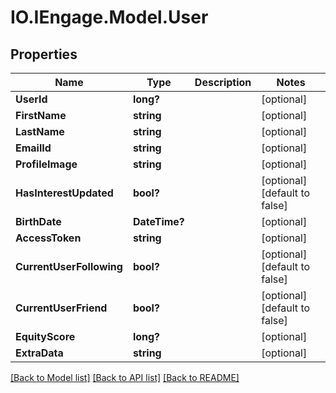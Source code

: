 # IO.IEngage.Model.User
## Properties

Name | Type | Description | Notes
------------ | ------------- | ------------- | -------------
**UserId** | **long?** |  | [optional] 
**FirstName** | **string** |  | [optional] 
**LastName** | **string** |  | [optional] 
**EmailId** | **string** |  | [optional] 
**ProfileImage** | **string** |  | [optional] 
**HasInterestUpdated** | **bool?** |  | [optional] [default to false]
**BirthDate** | **DateTime?** |  | [optional] 
**AccessToken** | **string** |  | [optional] 
**CurrentUserFollowing** | **bool?** |  | [optional] [default to false]
**CurrentUserFriend** | **bool?** |  | [optional] [default to false]
**EquityScore** | **long?** |  | [optional] 
**ExtraData** | **string** |  | [optional] 

[[Back to Model list]](../README.md#documentation-for-models) [[Back to API list]](../README.md#documentation-for-api-endpoints) [[Back to README]](../README.md)

